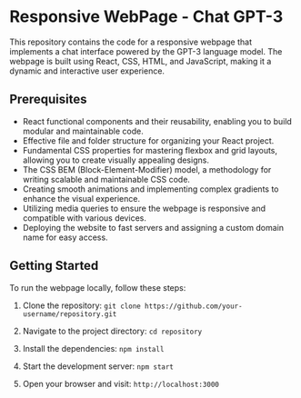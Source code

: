 # Responsive WebPage - Chat GPT-3

This repository contains the code for a responsive webpage that implements a chat interface powered by the GPT-3 language model. The webpage is built using React, CSS, HTML, and JavaScript, making it a dynamic and interactive user experience.

## Prerequisites
- React functional components and their reusability, enabling you to build modular and maintainable code.
- Effective file and folder structure for organizing your React project.
- Fundamental CSS properties for mastering flexbox and grid layouts, allowing you to create visually appealing designs.
- The CSS BEM (Block-Element-Modifier) model, a methodology for writing scalable and maintainable CSS code.
- Creating smooth animations and implementing complex gradients to enhance the visual experience.
- Utilizing media queries to ensure the webpage is responsive and compatible with various devices.
- Deploying the website to fast servers and assigning a custom domain name for easy access.

## Getting Started

To run the webpage locally, follow these steps:

1. Clone the repository: `git clone https://github.com/your-username/repository.git`

2. Navigate to the project directory: `cd repository`

3. Install the dependencies: `npm install`

4. Start the development server: `npm start`

5. Open your browser and visit: `http://localhost:3000`
